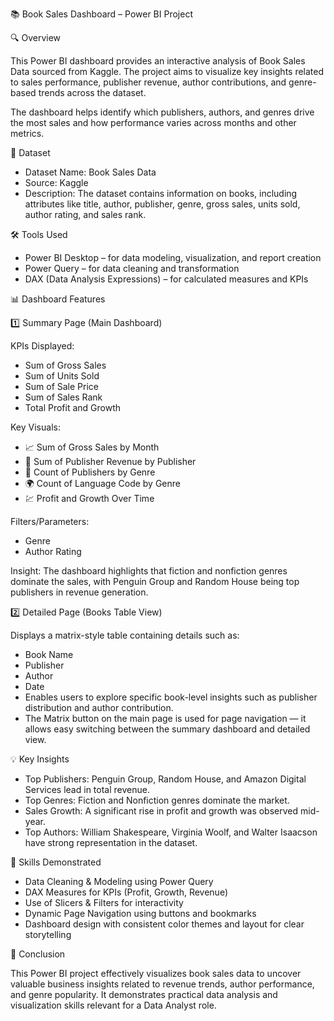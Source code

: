 📚 Book Sales Dashboard – Power BI Project

🔍 Overview

This Power BI dashboard provides an interactive analysis of Book Sales Data sourced from Kaggle.
The project aims to visualize key insights related to sales performance, publisher revenue, author contributions, and genre-based trends across the dataset.

The dashboard helps identify which publishers, authors, and genres drive the most sales and how performance varies across months and other metrics.

🧩 Dataset

* Dataset Name: Book Sales Data
* Source: Kaggle 
* Description: The dataset contains information on books, including attributes like title, author, publisher, genre, gross sales, units sold, author rating, and sales rank.

🛠️ Tools Used

* Power BI Desktop – for data modeling, visualization, and report creation
* Power Query – for data cleaning and transformation
* DAX (Data Analysis Expressions) – for calculated measures and KPIs

📊 Dashboard Features

1️⃣ Summary Page (Main Dashboard)

KPIs Displayed:
* Sum of Gross Sales
* Sum of Units Sold
* Sum of Sale Price
* Sum of Sales Rank
* Total Profit and Growth

Key Visuals:
* 📈 Sum of Gross Sales by Month
* 🏢 Sum of Publisher Revenue by Publisher
* 📘 Count of Publishers by Genre
* 🌍 Count of Language Code by Genre
* 💹 Profit and Growth Over Time

Filters/Parameters:

* Genre
* Author Rating

Insight:
The dashboard highlights that fiction and nonfiction genres dominate the sales, with Penguin Group and Random House being top publishers in revenue generation.

2️⃣ Detailed Page (Books Table View)

Displays a matrix-style table containing details such as:
* Book Name
* Publisher
* Author
* Date
* Enables users to explore specific book-level insights such as publisher distribution and author contribution.
* The Matrix button on the main page is used for page navigation — it allows easy switching between the summary dashboard and detailed view.

💡 Key Insights
* Top Publishers: Penguin Group, Random House, and Amazon Digital Services lead in total revenue.
* Top Genres: Fiction and Nonfiction genres dominate the market.
* Sales Growth: A significant rise in profit and growth was observed mid-year.
* Top Authors: William Shakespeare, Virginia Woolf, and Walter Isaacson have strong representation in the dataset.

🚀 Skills Demonstrated
* Data Cleaning & Modeling using Power Query
* DAX Measures for KPIs (Profit, Growth, Revenue)
* Use of Slicers & Filters for interactivity
* Dynamic Page Navigation using buttons and bookmarks
* Dashboard design with consistent color themes and layout for clear storytelling

🏁 Conclusion

This Power BI project effectively visualizes book sales data to uncover valuable business insights related to revenue trends, author performance, and genre popularity.
It demonstrates practical data analysis and visualization skills relevant for a Data Analyst role.
